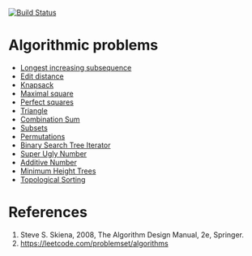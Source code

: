 [![Build Status](https://travis-ci.org/dksong/algorithmic-problems.svg?branch=master)](https://travis-ci.org/dksong/algorithmic-problems)

# Algorithmic problems
* [Longest increasing subsequence](problems/longest-increasing-subsequence)
* [Edit distance](problems/edit-distance)
* [Knapsack](problems/knapsack)
* [Maximal square](problems/maximal-square)
* [Perfect squares](problems/perfect-squares)
* [Triangle](problems/triangle)
* [Combination Sum](problems/combination-sum)
* [Subsets](problems/subsets)
* [Permutations](problems/permutations)
* [Binary Search Tree Iterator](problems/binary-search-tree-iterator)
* [Super Ugly Number](problems/super-ugly-number)
* [Additive Number](problems/additive-number)
* [Minimum Height Trees](problems/minimum-height-trees)
* [Topological Sorting](problems/topological-sorting)

# References
1. Steve S. Skiena, 2008, The Algorithm Design Manual, 2e, Springer.
2. https://leetcode.com/problemset/algorithms
